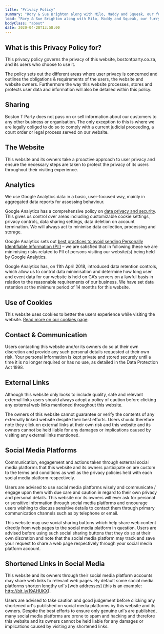```yaml
---
title: "Privacy Policy"
summary: "Rory & Sue Brighton along with Milo, Maddy and Squeak, our furry friends, and Apple & Blossom, the sweet cats, welcome you to the Boston T Party."
lead: "Rory & Sue Brighton along with Milo, Maddy and Squeak, our furry friends, and Apple & Blossom, the sweet cats, welcome you to the Boston T Party!"
bodyClass: "about"
date: 2020-04-28T13:58:00
---
```


## What is this Privacy Policy for?

This privacy policy governs the privacy of this website, bostontparty.co.za, and its users who choose to use it.

The policy sets out the different areas where user privacy is concerned and outlines the obligations & requirements of the users, the website and website owners. Furthermore the way this website processes, stores and protects user data and information will also be detailed within this policy.

## Sharing

Boston T Party does not pass on or sell information about our customers to any other business or organisation. The only exception to this is where we are legally obliged to do so to comply with a current judicial proceeding, a court order or legal process served on our website.

## The Website

This website and its owners take a proactive approach to user privacy and ensure the necessary steps are taken to protect the privacy of its users throughout their visiting experience.

## Analytics

We use Google Analytics data in a basic, user-focused way, mainly in aggregated data reports for assessing behaviour.

Google Analytics has a comprehensive policy on [data privacy and security][1]. This gives us control over areas including customizable cookie settings, privacy controls, data sharing settings, data deletion on account termination. We will always act to minimise data collection, processing and storage.

Google Analytics sets out [best practices to avoid sending Personally Identifiable Information (PII)][2] – we are satisfied that in following these we are minimising risks related to PII of persons visiting our website(s) being held by Google Analytics.

Google Analytics has, on 11th April 2018, introduced data retention controls, which allow us to control data minimisation and determine how long user and event data for our website is held on GA’s servers on a lawful basis in relation to the reasonable requirements of our business. We have set data retention at the minimum period of 14 months for this website.

## Use of Cookies

This website uses cookies to better the users experience while visiting the website. [Read more on our cookies page][3].

## Contact & Communication

Users contacting this website and/or its owners do so at their own discretion and provide any such personal details requested at their own risk. Your personal information is kept private and stored securely until a time it is no longer required or has no use, as detailed in the Data Protection Act 1998.

## External Links

Although this website only looks to include quality, safe and relevant external links users should always adopt a policy of caution before clicking any external web links mentioned throughout this website.

The owners of this website cannot guarantee or verify the contents of any externally linked website despite their best efforts. Users should therefore note they click on external links at their own risk and this website and its owners cannot be held liable for any damages or implications caused by visiting any external links mentioned.

## Social Media Platforms

Communication, engagement and actions taken through external social media platforms that this website and its owners participate on are custom to the terms and conditions as well as the privacy policies held with each social media platform respectively.

Users are advised to use social media platforms wisely and communicate / engage upon them with due care and caution in regard to their own privacy and personal details. This website nor its owners will ever ask for personal or sensitive information through social media platforms and encourage users wishing to discuss sensitive details to contact them through primary communication channels such as by telephone or email.

This website may use social sharing buttons which help share web content directly from web pages to the social media platform in question. Users are advised before using such social sharing buttons that they do so at their own discretion and note that the social media platform may track and save your request to share a web page respectively through your social media platform account.

## Shortened Links in Social Media

This website and its owners through their social media platform accounts may share web links to relevant web pages. By default some social media platforms shorten lengthy url's [web addresses] (this is an example: http://bit.ly/19AHUKX).

Users are advised to take caution and good judgement before clicking any shortened url's published on social media platforms by this website and its owners. Despite the best efforts to ensure only genuine url's are published, many social media platforms are prone to spam and hacking and therefore this website and its owners cannot be held liable for any damages or implications caused by visiting any shortened links.

[1]: https://support.google.com/analytics/topic/2919631
[2]: https://support.google.com/analytics/answer/6366371
[3]: /cookies
